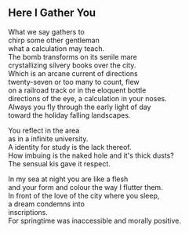 Here I Gather You
-----------------
What we say gathers to  
chirp some other gentleman  
what a calculation may teach.  
The bomb transforms on its senile mare  
crystallizing silvery books over the city.  
Which is an arcane current of directions  
twenty-seven or too many to count, flew  
on a railroad track or in the eloquent bottle  
directions of the eye, a calculation in your noses.  
Always you fly through the early light of day  
toward the holiday falling landscapes.  
  
You reflect in the area  
as in a infinite university.  
A identity for study is the lack thereof.  
How imbuing is the naked hole and it's thick dusts?  
The sensual kis gave it respect.  
  
In my sea at night you are like a flesh  
and your form and colour the way I flutter them.  
In front of the love of the city where you sleep,  
a dream condemns into  
inscriptions.  
For springtime was inaccessible and morally positive.  
